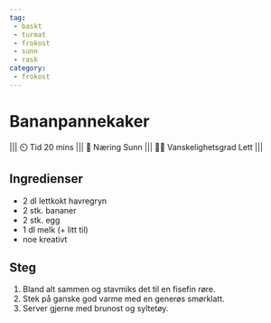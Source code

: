 ```yaml
---
tag:
 - baskt
 - turmat
 - frokost
 - sunn
 - rask
category:
 - frokost
---
```


# Bananpannekaker

||| :timer_clock: Tid
20 mins
||| :apple: Næring
Sunn
||| :cook: Vanskelighetsgrad
Lett
|||

## Ingredienser

- 2 dl lettkokt havregryn
- 2 stk. bananer
- 2 stk. egg
- 1 dl melk (+ litt til)
- noe kreativt

## Steg

1. Bland alt sammen og stavmiks det til en fisefin røre.
2. Stek på ganske god varme med en generøs smørklatt.
3. Server gjerne med brunost og syltetøy.
